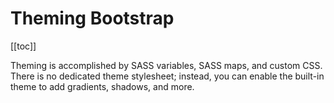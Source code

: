 # Theming Bootstrap

<ContentsSidebar>

[[toc]]

</ContentsSidebar>
<div class="lead mb-5">

Theming is accomplished by SASS variables, SASS maps, and custom CSS. There is no dedicated theme stylesheet; instead, you can enable the built-in theme to add gradients, shadows, and more.

</div>

<script setup lang="ts">
    import ContentsSidebar from '../../components/ContentsSidebar.vue'
</script>
